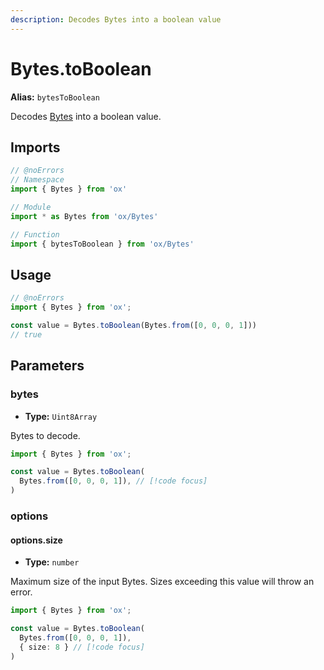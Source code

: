 ```yaml
---
description: Decodes Bytes into a boolean value
---
```


# Bytes.toBoolean

**Alias:** `bytesToBoolean`

Decodes [Bytes](/api/bytes) into a boolean value.

## Imports

```ts twoslash
// @noErrors
// Namespace 
import { Bytes } from 'ox'

// Module
import * as Bytes from 'ox/Bytes'

// Function
import { bytesToBoolean } from 'ox/Bytes'
```

## Usage

```ts twoslash
// @noErrors
import { Bytes } from 'ox';

const value = Bytes.toBoolean(Bytes.from([0, 0, 0, 1]))
// true
```

## Parameters

### bytes

- **Type:** `Uint8Array`

Bytes to decode.

```ts twoslash
import { Bytes } from 'ox';

const value = Bytes.toBoolean(
  Bytes.from([0, 0, 0, 1]), // [!code focus]
)
```

### options

#### options.size

- **Type:** `number`

Maximum size of the input Bytes. Sizes exceeding this value will throw an error.

```ts twoslash
import { Bytes } from 'ox';

const value = Bytes.toBoolean(
  Bytes.from([0, 0, 0, 1]), 
  { size: 8 } // [!code focus]
)
```

